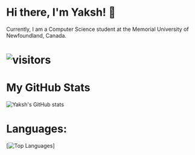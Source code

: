 # Hi there, I'm Yaksh! 👋
Currently, I am a Computer Science student at the Memorial University of Newfoundland, Canada.

# ![visitors](https://visitor-badge.laobi.icu/badge?page_id=Mudkip-github.profile)

# My GitHub Stats
![Yaksh's GitHub stats](https://github-readme-stats.vercel.app/api?username=YakshHaranwala&count_private=true&theme=radical&include_all_commits=true)


# Languages:
[![Top Languages](https://github-readme-stats.vercel.app/api/top-langs/?username=YakshHaranwala&layout=compact&theme=radical)]
